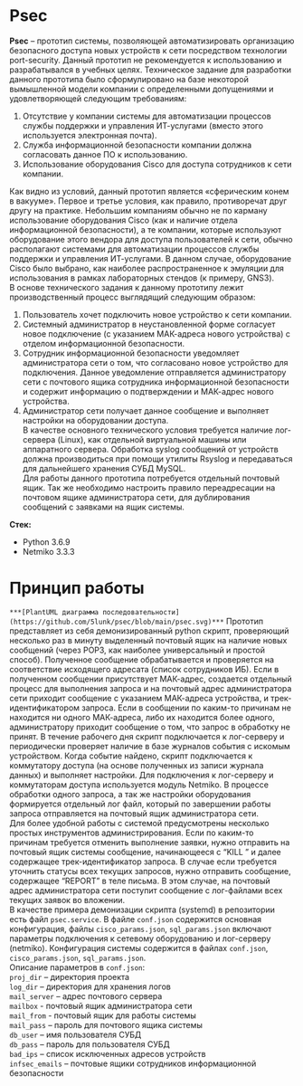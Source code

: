 # Psec
**Psec** – прототип системы, позволяющей автоматизировать организацию безопасного доступа новых устройств к сети посредством технологии port-security.
Данный прототип не рекомендуется к использованию и разрабатывался в учебных целях.
Техническое задание для разработки данного прототипа было сформулировано на базе некоторой вымышленной модели компании с определенными допущениями и удовлетворяющей следующим требованиям:  
1.	Отсутствие у компании системы для автоматизации процессов службы поддержки и управления ИТ-услугами (вместо этого используется электронная почта).
2.	Служба информационной безопасности компании должна согласовать данное ПО к использованию.
3.	Использование оборудования Cisco для доступа сотрудников к сети компании.  

Как видно из условий, данный прототип является «сферическим конем в вакууме». Первое и третье условия, как правило, противоречат друг другу на практике. Небольшим компаниям обычно не по карману использование оборудования Cisco (как и наличие отдела информационной безопасности), а те компании, которые используют оборудование этого вендора для доступа пользователей к сети, обычно располагают системами для автоматизации процессов службы поддержки и управления ИТ-услугами. В данном случае, оборудование Cisco было выбрано, как наиболее распространенное к эмуляции для использования в рамках лабораторных стендов (к примеру, GNS3).  
В основе технического задания к данному прототипу лежит производственный процесс выглядящий следующим образом:
1.	Пользователь хочет подключить новое устройство к сети компании.
2.	Системный администратор в неустановленной форме согласует новое подключение (с указанием МАК-адреса нового устройства) с отделом информационной безопасности.
3.	Сотрудник информационной безопасности уведомляет администратора сети о том, что согласовано новое устройство для подключения. Данное уведомление отправляется администратору сети с почтового ящика сотрудника информационной безопасности и содержит информацию о подтверждении и МАК-адрес нового устройства.
4.	Администратор сети получает данное сообщение и выполняет настройки на оборудовании доступа.  
В качестве основного технического условия требуется наличие лог-сервера (Linux), как отдельной виртуальной машины или аппаратного сервера. Обработка syslog сообщений от устройств  должна производиться при помощи утилиты Rsyslog и передаваться для дальнейшего хранения СУБД MySQL.  
Для работы данного прототипа потребуется отдельный почтовый ящик. Так же необходимо настроить правило переадресации на почтовом ящике администратора сети, для дублирования сообщений с заявками на ящик системы.  

**Стек:**
- Python 3.6.9
- Netmiko 3.3.3  

# Принцип работы
`***[PlantUML диаграмма последовательности](https://github.com/5lunk/psec/blob/main/psec.svg)***`
Прототип представляет из себя демонизированный python скрипт, проверяющий несколько раз в минуту выделенный почтовый ящик на наличие новых сообщений (через POP3, как наиболее универсальный и простой способ). Полученное сообщение обрабатывается и проверяется на соответствие исходящего адресата (список сотрудников ИБ). Если в полученном сообщении присутствует МАК-адрес, создается отдельный процесс для выполнения запроса и на почтовый адрес администратора сети приходит сообщение с указанием МАК-адреса устройства, и трек-идентификатором запроса. Если в сообщении по каким-то причинам не находится ни одного МАК-адреса, либо их находится более одного, администратору приходит сообщение о том, что запрос в обработку не принят. В течение рабочего дня скрипт подключается к лог-серверу и периодически проверяет наличие в базе журналов события с искомым устройством. Когда событие найдено, скрипт подключается к коммутатору доступа (на основе полученных из записи журнала данных) и выполняет настройки. Для подключения к лог-серверу и коммутаторам доступа используется модуль Netmiko. В процессе обработки одного запроса, а так же настройки оборудования формируется отдельный лог файл, который по завершении работы запроса отправляется на почтовый ящик администратора сети.  
Для более удобной работы с системой предусмотрены несколько простых инструментов администрирования. Если по каким-то причинам требуется отменить выполнение заявки, нужно отправить на почтовый ящик системы сообщение, начинающееся с “KILL ” и далее содержащее трек-идентификатор запроса. В случае если требуется уточнить статусы всех текущих запросов, нужно отправить сообщение, содержащее “REPORT” в теле письма. В этом случае, на почтовый адрес администратора сети поступит сообщение с лог-файлами всех текущих заявок во вложении.  
В качестве примера демонизации скрипта (systemd) в репозитории есть файл `psec.service`. В файле `conf.json` содержится основная конфигурация, файлы `cisco_params.json`, `sql_params.json` включают параметры подключения к сетевому оборудованию и лог-серверу (netmiko). Конфигурация системы содержится в файлах `conf.json`, `cisco_params.json`, `sql_params.json`.  
Описание параметров в `conf.json`:  
`proj_dir` – директория проекта  
`log_dir` – директория для хранения логов  
`mail_server` – адрес почтового сервера  
`mailbox` - почтовый ящик администратора сети  
`mail_from` - почтовый ящик для работы системы  
`mail_pass` – пароль для почтового ящика системы  
`db_user` – имя пользователя СУБД  
`db_pass` – пароль для пользователя СУБД  
`bad_ips` – список исключенных адресов устройств  
`infsec_emails` – почтовые ящики сотрудников информационной безопасности  
